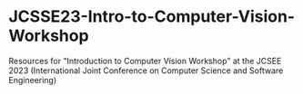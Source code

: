 # JCSSE23-Intro-to-Computer-Vision-Workshop
Resources for "Introduction to Computer Vision Workshop" at the JCSEE 2023 (International Joint Conference on Computer Science and Software Engineering)
